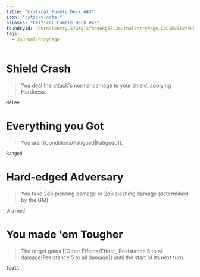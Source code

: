 ```yaml
---
title: "Critical Fumble Deck #43"
icon: ":sticky-note:"
aliases: "Critical Fumble Deck #43"
foundryId: JournalEntry.57GXglSfWaq6Rg57.JournalEntryPage.CvQ1EVSIxYPukyF5
tags:
  - JournalEntryPage
---
```

# Shield Crash

> You deal the attack's normal damage to your shield, applying Hardness.

`Melee`

# Everything you Got

> You are [[Conditions/Fatigued|Fatigued]].

`Ranged`

# Hard-edged Adversary

> You take 2d6 piercing damage or 2d6 slashing damage (determined by the GM).

`Unarmed`

# You made 'em Tougher

> The target gains [[Other Effects/Effect_ Resistance 5 to all damage|Resistance 5 to all damage]] until the start of its next turn.

`Spell`